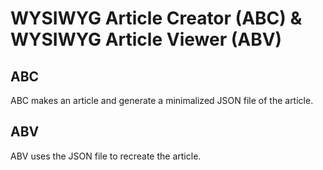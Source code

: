 # WYSIWYG Article Creator (ABC) & WYSIWYG Article Viewer (ABV)


##  ABC
ABC makes an article and generate a minimalized JSON file of the article. 

##  ABV
ABV uses the JSON file to recreate the article.
